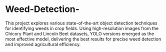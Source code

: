 # Weed-Detection-
This project explores various state-of-the-art object detection techniques for identifying weeds in crop fields. Using high-resolution images from the Chicory Plant and Lincoln Beet datasets, YOLO versions emerged as the most effective model, delivering the best results for precise weed detection and improved agricultural efficiency.
